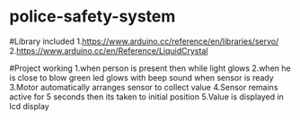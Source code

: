 # police-safety-system

#Library included
1.https://www.arduino.cc/reference/en/libraries/servo/
2.https://www.arduino.cc/en/Reference/LiquidCrystal

#Project working
1.when person is present then while light glows
2.when he is close to blow green led glows with beep sound when sensor is ready
3.Motor automatically arranges sensor to collect value
4.Sensor remains active for 5 seconds then its taken to initial position
5.Value is displayed in lcd display
